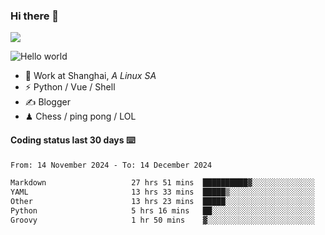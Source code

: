 ### Hi there 👋
![](https://komarev.com/ghpvc/?username=Xuhandsome)


<img src="https://github-readme-stats.vercel.app/api?username=XuHandsome&show_icons=true&theme=merko" alt="Hello world">

<br/>

- 🍻  Work at Shanghai, _A Linux SA_
- ⚡  Python / Vue / Shell
- ✍️  Blogger
- ♟  Chess / ping pong / LOL

#### Coding status last 30 days ⌨️

<!--START_SECTION:waka-->

```txt
From: 14 November 2024 - To: 14 December 2024

Markdown                   27 hrs 51 mins  ██████████▓░░░░░░░░░░░░░░   42.88 %
YAML                       13 hrs 33 mins  █████▒░░░░░░░░░░░░░░░░░░░   20.87 %
Other                      13 hrs 23 mins  █████░░░░░░░░░░░░░░░░░░░░   20.61 %
Python                     5 hrs 16 mins   ██░░░░░░░░░░░░░░░░░░░░░░░   08.13 %
Groovy                     1 hr 50 mins    ▓░░░░░░░░░░░░░░░░░░░░░░░░   02.83 %
```

<!--END_SECTION:waka-->
